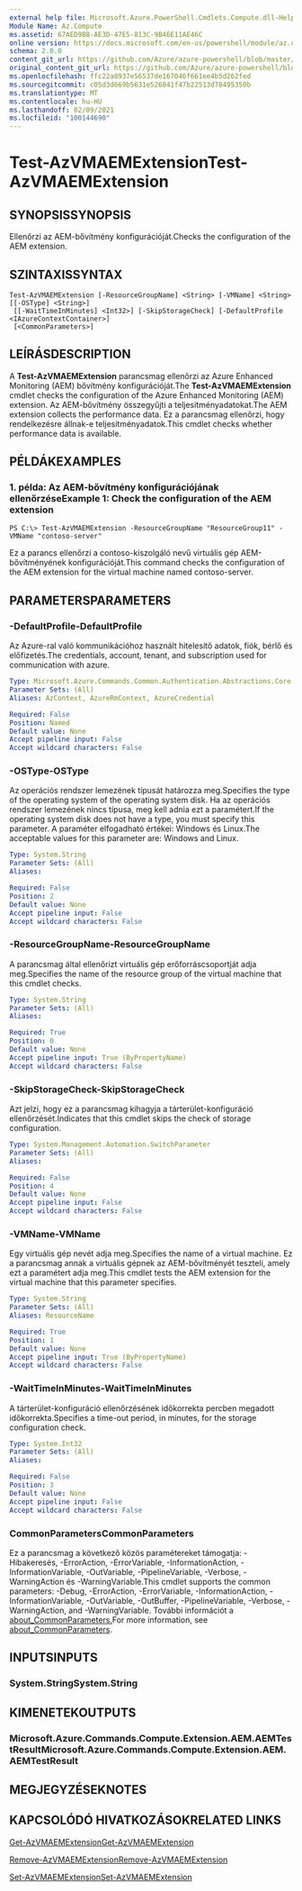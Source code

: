 ```yaml
---
external help file: Microsoft.Azure.PowerShell.Cmdlets.Compute.dll-Help.xml
Module Name: Az.Compute
ms.assetid: 67AED9B8-AE3D-47E5-813C-9B46E11AE46C
online version: https://docs.microsoft.com/en-us/powershell/module/az.compute/test-azvmaemextension
schema: 2.0.0
content_git_url: https://github.com/Azure/azure-powershell/blob/master/src/Compute/Compute/help/Test-AzVMAEMExtension.md
original_content_git_url: https://github.com/Azure/azure-powershell/blob/master/src/Compute/Compute/help/Test-AzVMAEMExtension.md
ms.openlocfilehash: ffc22a8937e56537de167046f661ee4b5d262fed
ms.sourcegitcommit: c05d3d669b5631e526841f47b22513d78495350b
ms.translationtype: MT
ms.contentlocale: hu-HU
ms.lasthandoff: 02/09/2021
ms.locfileid: "100144690"
---
```

# <span data-ttu-id="171c3-101">Test-AzVMAEMExtension</span><span class="sxs-lookup"><span data-stu-id="171c3-101">Test-AzVMAEMExtension</span></span>

## <span data-ttu-id="171c3-102">SYNOPSIS</span><span class="sxs-lookup"><span data-stu-id="171c3-102">SYNOPSIS</span></span>
<span data-ttu-id="171c3-103">Ellenőrzi az AEM-bővítmény konfigurációját.</span><span class="sxs-lookup"><span data-stu-id="171c3-103">Checks the configuration of the AEM extension.</span></span>

## <span data-ttu-id="171c3-104">SZINTAXIS</span><span class="sxs-lookup"><span data-stu-id="171c3-104">SYNTAX</span></span>

```
Test-AzVMAEMExtension [-ResourceGroupName] <String> [-VMName] <String> [[-OSType] <String>]
 [[-WaitTimeInMinutes] <Int32>] [-SkipStorageCheck] [-DefaultProfile <IAzureContextContainer>]
 [<CommonParameters>]
```

## <span data-ttu-id="171c3-105">LEÍRÁS</span><span class="sxs-lookup"><span data-stu-id="171c3-105">DESCRIPTION</span></span>
<span data-ttu-id="171c3-106">A **Test-AzVMAEMExtension** parancsmag ellenőrzi az Azure Enhanced Monitoring (AEM) bővítmény konfigurációját.</span><span class="sxs-lookup"><span data-stu-id="171c3-106">The **Test-AzVMAEMExtension** cmdlet checks the configuration of the Azure Enhanced Monitoring (AEM) extension.</span></span>
<span data-ttu-id="171c3-107">Az AEM-bővítmény összegyűjti a teljesítményadatokat.</span><span class="sxs-lookup"><span data-stu-id="171c3-107">The AEM extension collects the performance data.</span></span>
<span data-ttu-id="171c3-108">Ez a parancsmag ellenőrzi, hogy rendelkezésre állnak-e teljesítményadatok.</span><span class="sxs-lookup"><span data-stu-id="171c3-108">This cmdlet checks whether performance data is available.</span></span>

## <span data-ttu-id="171c3-109">PÉLDÁK</span><span class="sxs-lookup"><span data-stu-id="171c3-109">EXAMPLES</span></span>

### <span data-ttu-id="171c3-110">1. példa: Az AEM-bővítmény konfigurációjának ellenőrzése</span><span class="sxs-lookup"><span data-stu-id="171c3-110">Example 1: Check the configuration of the AEM extension</span></span>
```
PS C:\> Test-AzVMAEMExtension -ResourceGroupName "ResourceGroup11" -VMName "contoso-server"
```

<span data-ttu-id="171c3-111">Ez a parancs ellenőrzi a contoso-kiszolgáló nevű virtuális gép AEM-bővítményének konfigurációját.</span><span class="sxs-lookup"><span data-stu-id="171c3-111">This command checks the configuration of the AEM extension for the virtual machine named contoso-server.</span></span>

## <span data-ttu-id="171c3-112">PARAMETERS</span><span class="sxs-lookup"><span data-stu-id="171c3-112">PARAMETERS</span></span>

### <span data-ttu-id="171c3-113">-DefaultProfile</span><span class="sxs-lookup"><span data-stu-id="171c3-113">-DefaultProfile</span></span>
<span data-ttu-id="171c3-114">Az Azure-ral való kommunikációhoz használt hitelesítő adatok, fiók, bérlő és előfizetés.</span><span class="sxs-lookup"><span data-stu-id="171c3-114">The credentials, account, tenant, and subscription used for communication with azure.</span></span>

```yaml
Type: Microsoft.Azure.Commands.Common.Authentication.Abstractions.Core.IAzureContextContainer
Parameter Sets: (All)
Aliases: AzContext, AzureRmContext, AzureCredential

Required: False
Position: Named
Default value: None
Accept pipeline input: False
Accept wildcard characters: False
```

### <span data-ttu-id="171c3-115">-OSType</span><span class="sxs-lookup"><span data-stu-id="171c3-115">-OSType</span></span>
<span data-ttu-id="171c3-116">Az operációs rendszer lemezének típusát határozza meg.</span><span class="sxs-lookup"><span data-stu-id="171c3-116">Specifies the type of the operating system of the operating system disk.</span></span>
<span data-ttu-id="171c3-117">Ha az operációs rendszer lemezének nincs típusa, meg kell adnia ezt a paramétert.</span><span class="sxs-lookup"><span data-stu-id="171c3-117">If the operating system disk does not have a type, you must specify this parameter.</span></span>
<span data-ttu-id="171c3-118">A paraméter elfogadható értékei: Windows és Linux.</span><span class="sxs-lookup"><span data-stu-id="171c3-118">The acceptable values for this parameter are: Windows and Linux.</span></span>

```yaml
Type: System.String
Parameter Sets: (All)
Aliases:

Required: False
Position: 2
Default value: None
Accept pipeline input: False
Accept wildcard characters: False
```

### <span data-ttu-id="171c3-119">-ResourceGroupName</span><span class="sxs-lookup"><span data-stu-id="171c3-119">-ResourceGroupName</span></span>
<span data-ttu-id="171c3-120">A parancsmag által ellenőrizt virtuális gép erőforráscsoportját adja meg.</span><span class="sxs-lookup"><span data-stu-id="171c3-120">Specifies the name of the resource group of the virtual machine that this cmdlet checks.</span></span>

```yaml
Type: System.String
Parameter Sets: (All)
Aliases:

Required: True
Position: 0
Default value: None
Accept pipeline input: True (ByPropertyName)
Accept wildcard characters: False
```

### <span data-ttu-id="171c3-121">-SkipStorageCheck</span><span class="sxs-lookup"><span data-stu-id="171c3-121">-SkipStorageCheck</span></span>
<span data-ttu-id="171c3-122">Azt jelzi, hogy ez a parancsmag kihagyja a tárterület-konfiguráció ellenőrzését.</span><span class="sxs-lookup"><span data-stu-id="171c3-122">Indicates that this cmdlet skips the check of storage configuration.</span></span>

```yaml
Type: System.Management.Automation.SwitchParameter
Parameter Sets: (All)
Aliases:

Required: False
Position: 4
Default value: None
Accept pipeline input: False
Accept wildcard characters: False
```

### <span data-ttu-id="171c3-123">-VMName</span><span class="sxs-lookup"><span data-stu-id="171c3-123">-VMName</span></span>
<span data-ttu-id="171c3-124">Egy virtuális gép nevét adja meg.</span><span class="sxs-lookup"><span data-stu-id="171c3-124">Specifies the name of a virtual machine.</span></span>
<span data-ttu-id="171c3-125">Ez a parancsmag annak a virtuális gépnek az AEM-bővítményét teszteli, amely ezt a paramétert adja meg.</span><span class="sxs-lookup"><span data-stu-id="171c3-125">This cmdlet tests the AEM extension for the virtual machine that this parameter specifies.</span></span>

```yaml
Type: System.String
Parameter Sets: (All)
Aliases: ResourceName

Required: True
Position: 1
Default value: None
Accept pipeline input: True (ByPropertyName)
Accept wildcard characters: False
```

### <span data-ttu-id="171c3-126">-WaitTimeInMinutes</span><span class="sxs-lookup"><span data-stu-id="171c3-126">-WaitTimeInMinutes</span></span>
<span data-ttu-id="171c3-127">A tárterület-konfiguráció ellenőrzésének időkorrekta percben megadott időkorrekta.</span><span class="sxs-lookup"><span data-stu-id="171c3-127">Specifies a time-out period, in minutes, for the storage configuration check.</span></span>

```yaml
Type: System.Int32
Parameter Sets: (All)
Aliases:

Required: False
Position: 3
Default value: None
Accept pipeline input: False
Accept wildcard characters: False
```

### <span data-ttu-id="171c3-128">CommonParameters</span><span class="sxs-lookup"><span data-stu-id="171c3-128">CommonParameters</span></span>
<span data-ttu-id="171c3-129">Ez a parancsmag a következő közös paramétereket támogatja: -Hibakeresés, -ErrorAction, -ErrorVariable, -InformationAction, -InformationVariable, -OutVariable, -PipelineVariable, -Verbose, -WarningAction és -WarningVariable.</span><span class="sxs-lookup"><span data-stu-id="171c3-129">This cmdlet supports the common parameters: -Debug, -ErrorAction, -ErrorVariable, -InformationAction, -InformationVariable, -OutVariable, -OutBuffer, -PipelineVariable, -Verbose, -WarningAction, and -WarningVariable.</span></span> <span data-ttu-id="171c3-130">További információt a [about_CommonParameters.](http://go.microsoft.com/fwlink/?LinkID=113216)</span><span class="sxs-lookup"><span data-stu-id="171c3-130">For more information, see [about_CommonParameters](http://go.microsoft.com/fwlink/?LinkID=113216).</span></span>

## <span data-ttu-id="171c3-131">INPUTS</span><span class="sxs-lookup"><span data-stu-id="171c3-131">INPUTS</span></span>

### <span data-ttu-id="171c3-132">System.String</span><span class="sxs-lookup"><span data-stu-id="171c3-132">System.String</span></span>

## <span data-ttu-id="171c3-133">KIMENETEK</span><span class="sxs-lookup"><span data-stu-id="171c3-133">OUTPUTS</span></span>

### <span data-ttu-id="171c3-134">Microsoft.Azure.Commands.Compute.Extension.AEM.AEMTestResult</span><span class="sxs-lookup"><span data-stu-id="171c3-134">Microsoft.Azure.Commands.Compute.Extension.AEM.AEMTestResult</span></span>

## <span data-ttu-id="171c3-135">MEGJEGYZÉSEK</span><span class="sxs-lookup"><span data-stu-id="171c3-135">NOTES</span></span>

## <span data-ttu-id="171c3-136">KAPCSOLÓDÓ HIVATKOZÁSOK</span><span class="sxs-lookup"><span data-stu-id="171c3-136">RELATED LINKS</span></span>

[<span data-ttu-id="171c3-137">Get-AzVMAEMExtension</span><span class="sxs-lookup"><span data-stu-id="171c3-137">Get-AzVMAEMExtension</span></span>](./Get-AzVMAEMExtension.md)

[<span data-ttu-id="171c3-138">Remove-AzVMAEMExtension</span><span class="sxs-lookup"><span data-stu-id="171c3-138">Remove-AzVMAEMExtension</span></span>](./Remove-AzVMAEMExtension.md)

[<span data-ttu-id="171c3-139">Set-AzVMAEMExtension</span><span class="sxs-lookup"><span data-stu-id="171c3-139">Set-AzVMAEMExtension</span></span>](./Set-AzVMAEMExtension.md)


